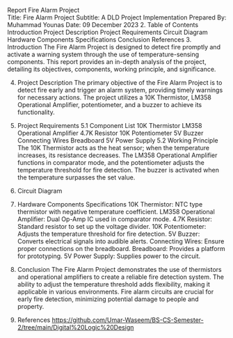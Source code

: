 Report 
Fire Alarm Project  
Title: 
Fire Alarm Project 
Subtitle:
 A DLD Project Implementation 
Prepared By:  
	 Muhammad Younas 
Date: 
	09 December 2023
2. Table of Contents 
Introduction 
Project Description 
Project Requirements 
Circuit Diagram 
Hardware Components Specifications 
Conclusion 
References 
3. Introduction 
The Fire Alarm Project is designed to detect fire promptly and activate a warning system through the use of temperature-sensing components. This report provides an in-depth analysis of the project, detailing its objectives, components, working principle, and significance. 
  
4. Project Description 
The primary objective of the Fire Alarm Project is to detect fire early and trigger an alarm system, providing timely warnings for necessary actions. The project utilizes a 10K Thermistor, LM358 Operational Amplifier, potentiometer, and a buzzer to achieve its functionality. 
  
5. Project Requirements 
5.1 Component List 
10K Thermistor 
LM358 Operational Amplifier 
4.7K Resistor 
10K Potentiometer 
5V Buzzer 
Connecting Wires 
Breadboard 
5V Power Supply 
5.2 Working Principle 
The 10K Thermistor acts as the heat sensor; when the temperature increases, its resistance decreases. The LM358 Operational Amplifier functions in comparator mode, and the potentiometer adjusts the temperature threshold for fire detection. The buzzer is activated when the temperature surpasses the set value. 
  
6. Circuit Diagram 

  
7. Hardware Components Specifications 
10K Thermistor: NTC type thermistor with negative temperature coefficient. 
LM358 Operational Amplifier: Dual Op-Amp IC used in comparator mode. 
4.7K Resistor: Standard resistor to set up the voltage divider. 
10K Potentiometer: Adjusts the temperature threshold for fire detection. 
5V Buzzer: Converts electrical signals into audible alerts. 
Connecting Wires: Ensure proper connections on the breadboard. 
Breadboard: Provides a platform for prototyping. 
5V Power Supply: Supplies power to the circuit. 

  
8. Conclusion 
The Fire Alarm Project demonstrates the use of thermistors and operational amplifiers to create a reliable fire detection system. The ability to adjust the temperature threshold adds flexibility, making it applicable in various environments. Fire alarm circuits are crucial for early fire detection, minimizing potential damage to people and property. 
  
9. References 
https://github.com/Umar-Waseem/BS-CS-Semester-2/tree/main/Digital%20Logic%20Design

